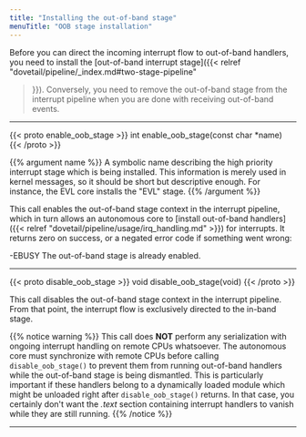 ```yaml
---
title: "Installing the out-of-band stage"
menuTitle: "OOB stage installation"
---
```


Before you can direct the incoming interrupt flow to out-of-band
handlers, you need to install the [out-of-band interrupt stage]({{<
relref "dovetail/pipeline/_index.md#two-stage-pipeline"
>}}). Conversely, you need to remove the out-of-band stage from the
interrupt pipeline when you are done with receiving out-of-band
events.

---

{{< proto enable_oob_stage >}}
int enable_oob_stage(const char *name)
{{< /proto >}}

{{% argument name %}}
A symbolic name describing the high priority interrupt stage which is
being installed. This information is merely used in kernel messages,
so it should be short but descriptive enough. For instance, the EVL
core installs the "EVL" stage.
{{% /argument %}}

This call enables the out-of-band stage context in the interrupt
pipeline, which in turn allows an autonomous core to [install
out-of-band handlers]({{< relref
"dovetail/pipeline/usage/irq_handling.md" >}}) for interrupts.  It
returns zero on success, or a negated error code if something went
wrong:

-EBUSY		The out-of-band stage is already enabled.

---

{{< proto disable_oob_stage >}}
void disable_oob_stage(void)
{{< /proto >}}

This call disables the out-of-band stage context in the interrupt
pipeline. From that point, the interrupt flow is exclusively directed
to the in-band stage.

{{% notice warning %}}
This call does **NOT** perform any serialization with ongoing
interrupt handling on remote CPUs whatsoever. The autonomous core must
synchronize with remote CPUs before calling `disable_oob_stage()` to
prevent them from running out-of-band handlers while the out-of-band
stage is being dismantled. This is particularly important if these
handlers belong to a dynamically loaded module which might be unloaded
right after `disable_oob_stage()` returns. In that case, you certainly
don't want the _.text_ section containing interrupt handlers to vanish
while they are still running.
{{% /notice %}}

---
